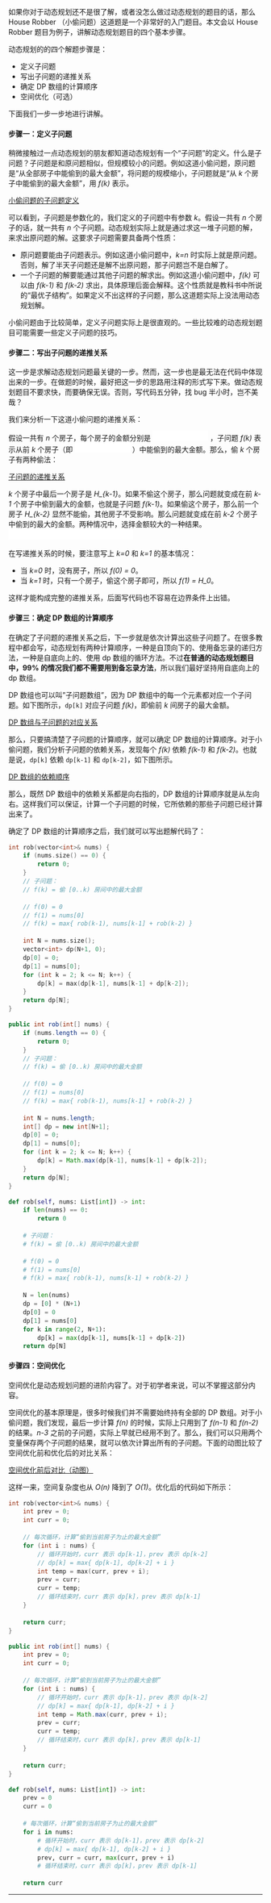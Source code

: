如果你对于动态规划还不是很了解，或者没怎么做过动态规划的题目的话，那么 House Robber （小偷问题）这道题是一个非常好的入门题目。本文会以 House Robber 题目为例子，讲解动态规划题目的四个基本步骤。

动态规划的的四个解题步骤是：

+ 定义子问题
+ 写出子问题的递推关系
+ 确定 DP 数组的计算顺序
+ 空间优化（可选）

下面我们一步一步地进行讲解。

#### 步骤一：定义子问题

稍微接触过一点动态规划的朋友都知道动态规划有一个“子问题”的定义。什么是子问题？子问题是和原问题相似，但规模较小的问题。例如这道小偷问题，原问题是“从全部房子中能偷到的最大金额”，将问题的规模缩小，子问题就是“从 *k* 个房子中能偷到的最大金额”，用 *f(k)* 表示。

 [小偷问题的子问题定义](https://pic.leetcode-cn.com/91c71fba111b52580bd0f99bd77f386ae26055b6ffb015c3df9dc26204e8465a.jpg)

可以看到，子问题是参数化的，我们定义的子问题中有参数 *k*。假设一共有 *n* 个房子的话，就一共有 *n* 个子问题。动态规划实际上就是通过求这一堆子问题的解，来求出原问题的解。这要求子问题需要具备两个性质：

+ 原问题要能由子问题表示。例如这道小偷问题中，*k=n* 时实际上就是原问题。否则，解了半天子问题还是解不出原问题，那子问题岂不是白解了。
+ 一个子问题的解要能通过其他子问题的解求出。例如这道小偷问题中，*f(k)* 可以由 *f(k-1)* 和 *f(k-2)* 求出，具体原理后面会解释。这个性质就是教科书中所说的“最优子结构”。如果定义不出这样的子问题，那么这道题实际上没法用动态规划解。

小偷问题由于比较简单，定义子问题实际上是很直观的。一些比较难的动态规划题目可能需要一些定义子问题的技巧。

#### 步骤二：写出子问题的递推关系

这一步是求解动态规划问题最关键的一步。然而，这一步也是最无法在代码中体现出来的一步。在做题的时候，最好把这一步的思路用注释的形式写下来。做动态规划题目不要求快，而要确保无误。否则，写代码五分钟，找 bug 半小时，岂不美哉？

我们来分析一下这道小偷问题的递推关系：

假设一共有 *n* 个房子，每个房子的金额分别是 ![H_0,H_1,\dots,H_{n-1} ](./p__H_0,_H_1,_dots,_H_{n-1}_.png) ，子问题 *f(k)* 表示从前 *k* 个房子（即 ![H_0,H_1,\dots,H_{k-1} ](./p__H_0,_H_1,_dots,_H_{k-1}_.png) ）中能偷到的最大金额。那么，偷 *k* 个房子有两种偷法：

 [子问题的递推关系](https://pic.leetcode-cn.com/ccceac397062b8ac6d369506f5481be5e473d4f9b35751da7861a681bbecc3e8.jpg)

*k* 个房子中最后一个房子是 *H_{k-1}*。如果不偷这个房子，那么问题就变成在前 *k-1* 个房子中偷到最大的金额，也就是子问题 *f(k-1)*。如果偷这个房子，那么前一个房子 *H_{k-2}* 显然不能偷，其他房子不受影响。那么问题就变成在前 *k-2* 个房子中偷到的最大的金额。两种情况中，选择金额较大的一种结果。
![f(k)=\max\{f(k-1),H_{k-1}+f(k-2)\} ](./p___f_k__=_max_{_f_k-1_,_H_{k-1}_+_f_k-2__}__.png) 

在写递推关系的时候，要注意写上 *k=0* 和 *k=1* 的基本情况：

+ 当 *k=0* 时，没有房子，所以 *f(0) = 0*。
+ 当 *k=1* 时，只有一个房子，偷这个房子即可，所以 *f(1) = H_0*。

这样才能构成完整的递推关系，后面写代码也不容易在边界条件上出错。

#### 步骤三：确定 DP 数组的计算顺序

在确定了子问题的递推关系之后，下一步就是依次计算出这些子问题了。在很多教程中都会写，动态规划有两种计算顺序，一种是自顶向下的、使用备忘录的递归方法，一种是自底向上的、使用 dp 数组的循环方法。不过**在普通的动态规划题目中，99% 的情况我们都不需要用到备忘录方法**，所以我们最好坚持用自底向上的 dp 数组。

DP 数组也可以叫”子问题数组”，因为 DP 数组中的每一个元素都对应一个子问题。如下图所示，`dp[k]` 对应子问题 *f(k)*，即偷前 *k* 间房子的最大金额。

 [DP 数组与子问题的对应关系](https://pic.leetcode-cn.com/a0d29f1322a7938733fd62f3b2de8b04f678591e40cdf4062810e8d9608e4b5e.jpg)

那么，只要搞清楚了子问题的计算顺序，就可以确定 DP 数组的计算顺序。对于小偷问题，我们分析子问题的依赖关系，发现每个 *f(k)* 依赖 *f(k-1)* 和 *f(k-2)*。也就是说，`dp[k]` 依赖 `dp[k-1]` 和 `dp[k-2]`，如下图所示。

 [DP 数组的依赖顺序](https://pic.leetcode-cn.com/daa19672855195ae1496f6a3f112dbe9fe0e16e9541238002acaac44f22be613.jpg)

那么，既然 DP 数组中的依赖关系都是向右指的，DP 数组的计算顺序就是从左向右。这样我们可以保证，计算一个子问题的时候，它所依赖的那些子问题已经计算出来了。

确定了 DP 数组的计算顺序之后，我们就可以写出题解代码了：

```C++ []
int rob(vector<int>& nums) {
    if (nums.size() == 0) {
        return 0;
    }
    // 子问题：
    // f(k) = 偷 [0..k) 房间中的最大金额

    // f(0) = 0
    // f(1) = nums[0]
    // f(k) = max{ rob(k-1), nums[k-1] + rob(k-2) }

    int N = nums.size();
    vector<int> dp(N+1, 0);
    dp[0] = 0;
    dp[1] = nums[0];
    for (int k = 2; k <= N; k++) {
        dp[k] = max(dp[k-1], nums[k-1] + dp[k-2]);
    }
    return dp[N];
}
```

```Java []
public int rob(int[] nums) {
    if (nums.length == 0) {
        return 0;
    }
    // 子问题：
    // f(k) = 偷 [0..k) 房间中的最大金额

    // f(0) = 0
    // f(1) = nums[0]
    // f(k) = max{ rob(k-1), nums[k-1] + rob(k-2) }

    int N = nums.length;
    int[] dp = new int[N+1];
    dp[0] = 0;
    dp[1] = nums[0];
    for (int k = 2; k <= N; k++) {
        dp[k] = Math.max(dp[k-1], nums[k-1] + dp[k-2]);
    }
    return dp[N];
}
```

```Python []
def rob(self, nums: List[int]) -> int:
    if len(nums) == 0:
        return 0

    # 子问题：
    # f(k) = 偷 [0..k) 房间中的最大金额

    # f(0) = 0
    # f(1) = nums[0]
    # f(k) = max{ rob(k-1), nums[k-1] + rob(k-2) }

    N = len(nums)
    dp = [0] * (N+1)
    dp[0] = 0
    dp[1] = nums[0]
    for k in range(2, N+1):
        dp[k] = max(dp[k-1], nums[k-1] + dp[k-2])
    return dp[N]
```

#### 步骤四：空间优化

空间优化是动态规划问题的进阶内容了。对于初学者来说，可以不掌握这部分内容。

空间优化的基本原理是，很多时候我们并不需要始终持有全部的 DP 数组。对于小偷问题，我们发现，最后一步计算 *f(n)* 的时候，实际上只用到了 *f(n-1)* 和 *f(n-2)* 的结果。*n-3* 之前的子问题，实际上早就已经用不到了。那么，我们可以只用两个变量保存两个子问题的结果，就可以依次计算出所有的子问题。下面的动图比较了空间优化前和优化后的对比关系：

 [空间优化前后对比（动图）](https://pic.leetcode-cn.com/3dcbb1028ed9cdac95fdc8c8348ccc6f2e4c50b3fd8222e5690257d6b495090a.gif)

这样一来，空间复杂度也从 *O(n)* 降到了 *O(1)*。优化后的代码如下所示：

```C++ []
int rob(vector<int>& nums) {
    int prev = 0;
    int curr = 0;

    // 每次循环，计算“偷到当前房子为止的最大金额”
    for (int i : nums) {
        // 循环开始时，curr 表示 dp[k-1]，prev 表示 dp[k-2]
        // dp[k] = max{ dp[k-1], dp[k-2] + i }
        int temp = max(curr, prev + i);
        prev = curr;
        curr = temp;
        // 循环结束时，curr 表示 dp[k]，prev 表示 dp[k-1]
    }

    return curr;
}
```

```Java []
public int rob(int[] nums) {
    int prev = 0;
    int curr = 0;

    // 每次循环，计算“偷到当前房子为止的最大金额”
    for (int i : nums) {
        // 循环开始时，curr 表示 dp[k-1]，prev 表示 dp[k-2]
        // dp[k] = max{ dp[k-1], dp[k-2] + i }
        int temp = Math.max(curr, prev + i);
        prev = curr;
        curr = temp;
        // 循环结束时，curr 表示 dp[k]，prev 表示 dp[k-1]
    }

    return curr;
}
```

```Python []
def rob(self, nums: List[int]) -> int:
    prev = 0
    curr = 0
    
    # 每次循环，计算“偷到当前房子为止的最大金额”
    for i in nums:
        # 循环开始时，curr 表示 dp[k-1]，prev 表示 dp[k-2]
        # dp[k] = max{ dp[k-1], dp[k-2] + i }
        prev, curr = curr, max(curr, prev + i)
        # 循环结束时，curr 表示 dp[k]，prev 表示 dp[k-1]

    return curr
```

---
